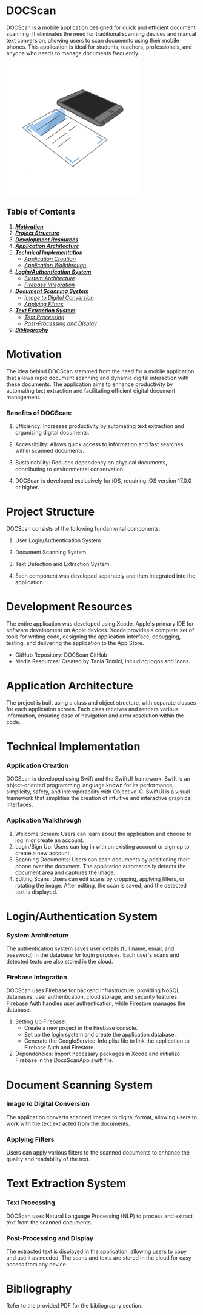 # DOCScan
DOCScan is a mobile application designed for quick and efficient document scanning. It eliminates the need for traditional scanning devices and manual text conversion, allowing users to scan documents using their mobile phones. This application is ideal for students, teachers, professionals, and anyone who needs to manage documents frequently.

<img src="assets/icon-docscan-transparent-bg.png" style="width: 350px">

## Table of Contents
1. [**_Motivation_**](#motivation)
2. [**_Project Structure_**](#project-structure)
3. [**_Development Resources_**](#development-resources)
4. [**_Application Architecture_**](#archite)
5. [**_Technical Implementation_**](#technical-implementation)
   - [_Application Creation_](#application-creation) 
   - [_Application Walkthrough_](#application-walkthrough)
6. [**_Login/Authentication System_**](#loginauthentication-system)
   - [_System Architecture_](#system-architecture)
   - [_Firebase Integration_](#firebase-integration)
7. [**_Document Scanning System_**](#document-scanning-system)
   - [_Image to Digital Conversion_](#image-to-digital-conversion)
   - [_Applying Filters_](#applying-filters)
8. [**_Text Extraction System_**](#text-extraction-system)
   - [_Text Processing_](#text-processing)
   - [_Post-Processing and Display_](#post-processing-and-display)
8. [**_Bibliography_**](#bibliography)
   
# Motivation
The idea behind DOCScan stemmed from the need for a mobile application that allows rapid document scanning and dynamic digital interaction with these documents. The application aims to enhance productivity by automating text extraction and facilitating efficient digital document management.

### Benefits of DOCScan:
1. Efficiency: Increases productivity by automating text extraction and organizing digital documents.
2. Accessibility: Allows quick access to information and fast searches within scanned documents.
3. Sustainability: Reduces dependency on physical documents, contributing to environmental conservation.

4. DOCScan is developed exclusively for iOS, requiring iOS version 17.0.0 or higher.

# Project Structure
DOCScan consists of the following fundamental components:

1. User Login/Authentication System
2. Document Scanning System
3. Text Detection and Extraction System

4. Each component was developed separately and then integrated into the application.

# Development Resources
The entire application was developed using Xcode, Apple's primary IDE for software development on Apple devices. Xcode provides a complete set of tools for writing code, designing the application interface, debugging, testing, and delivering the application to the App Store.

- GitHub Repository: DOCScan GitHub
- Media Resources: Created by Tania Tomici, including logos and icons.

# Application Architecture
The project is built using a class and object structure, with separate classes for each application screen. Each class receives and renders various information, ensuring ease of navigation and error resolution within the code.

# Technical Implementation
### Application Creation
DOCScan is developed using Swift and the SwiftUI framework. Swift is an object-oriented programming language known for its performance, simplicity, safety, and interoperability with Objective-C. SwiftUI is a visual framework that simplifies the creation of intuitive and interactive graphical interfaces.

### Application Walkthrough
1. Welcome Screen: Users can learn about the application and choose to log in or create an account.
2. Login/Sign Up: Users can log in with an existing account or sign up to create a new account.
3. Scanning Documents: Users can scan documents by positioning their phone over the document. The application automatically detects the document area and captures the image.
4. Editing Scans: Users can edit scans by cropping, applying filters, or rotating the image. After editing, the scan is saved, and the detected text is displayed.

# Login/Authentication System
### System Architecture
The authentication system saves user details (full name, email, and password) in the database for login purposes. Each user's scans and detected texts are also stored in the cloud.

### Firebase Integration
DOCScan uses Firebase for backend infrastructure, providing NoSQL databases, user authentication, cloud storage, and security features. Firebase Auth handles user authentication, while Firestore manages the database.

1. Setting Up Firebase:
   - Create a new project in the Firebase console.
   - Set up the login system and create the application database.
   - Generate the GoogleService-Info.plist file to link the application to Firebase Auth and Firestore.
2. Dependencies: Import necessary packages in Xcode and initialize Firebase in the DocsScanApp.swift file.

# Document Scanning System
### Image to Digital Conversion
The application converts scanned images to digital format, allowing users to work with the text extracted from the documents.

### Applying Filters
Users can apply various filters to the scanned documents to enhance the quality and readability of the text.

# Text Extraction System
### Text Processing
DOCScan uses Natural Language Processing (NLP) to process and extract text from the scanned documents.

### Post-Processing and Display
The extracted text is displayed in the application, allowing users to copy and use it as needed. The scans and texts are stored in the cloud for easy access from any device.

# Bibliography
Refer to the provided PDF for the bibliography section.